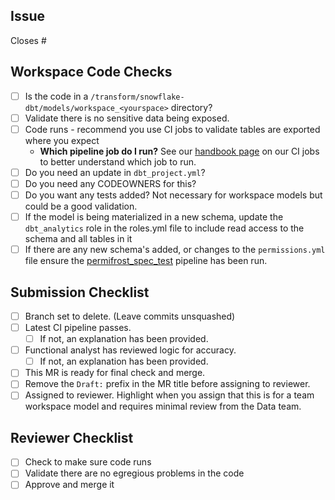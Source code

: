 <!---
  Use this template when making changes to dbt code in a `workspace` folder. Review the handbook for more information https://about.gitlab.com/handbook/business-ops/data-team/platform/dbt-guide/index.html#workspaces
--->

## Issue
<!--- Link the Issue this MR closes --->
Closes #

## Workspace Code Checks

- [ ] Is the code in a `/transform/snowflake-dbt/models/workspace_<yourspace>` directory?
- [ ] Validate there is no sensitive data being exposed.
- [ ] Code runs - recommend you use CI jobs to validate tables are exported where you expect
  * **Which pipeline job do I run?** See our [handbook page](https://about.gitlab.com/handbook/business-technology/data-team/platform/ci-jobs) on our CI jobs to better understand which job to run.
- [ ] Do you need an update in `dbt_project.yml`?
- [ ] Do you need any CODEOWNERS for this?
- [ ] Do you want any tests added? Not necessary for workspace models but could be a good validation.
- [ ] If the model is being materialized in a new schema, update the `dbt_analytics` role in the roles.yml file to include read access to the schema and all tables in it
- [ ] If there are any new schema's added, or changes to the `permissions.yml` file ensure the [permifrost_spec_test](https://about.gitlab.com/handbook/business-technology/data-team/platform/ci-jobs/#-permifrost_spec_test) pipeline has been run.

## Submission Checklist
- [ ] Branch set to delete. (Leave commits unsquashed)
- [ ] Latest CI pipeline passes.
  - [ ] If not, an explanation has been provided.
- [ ] Functional analyst has reviewed logic for accuracy.
  - [ ] If not, an explanation has been provided.
- [ ] This MR is ready for final check and merge.
- [ ] Remove the `Draft:` prefix in the MR title before assigning to reviewer.
- [ ] Assigned to reviewer. Highlight when you assign that this is for a team workspace model and requires minimal review from the Data team.

## Reviewer Checklist
- [ ] Check to make sure code runs
- [ ] Validate there are no egregious problems in the code
- [ ] Approve and merge it
